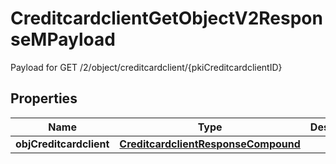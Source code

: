 

# CreditcardclientGetObjectV2ResponseMPayload

Payload for GET /2/object/creditcardclient/{pkiCreditcardclientID}

## Properties

| Name | Type | Description | Notes |
|------------ | ------------- | ------------- | -------------|
|**objCreditcardclient** | [**CreditcardclientResponseCompound**](CreditcardclientResponseCompound.md) |  |  |



